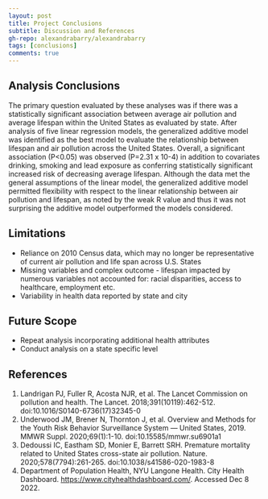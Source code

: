 ```yaml
---
layout: post
title: Project Conclusions
subtitle: Discussion and References
gh-repo: alexandrabarry/alexandrabarry
tags: [conclusions]
comments: true
---
```


## Analysis Conclusions

The primary question evaluated by these analyses was if there was a statistically significant association between average air pollution and average lifespan within the United States as evaluated by state.  After analysis of five linear regression models, the generalized additive model was identified as the best model to evaluate the relationship between lifespan and air pollution across the United States. Overall, a significant association (P<0.05) was observed (P=2.31 x 10-4) in addition to covariates drinking, smoking and lead exposure as conferring statistically significant increased risk of decreasing average lifespan. Although the data met the general assumptions of the linear model, the generalized additive model permitted flexibility with respect to the linear relationship between air pollution and lifespan, as noted by the weak R value and thus it was not surprising the additive model outperformed the models considered.

## Limitations
* Reliance on 2010 Census data, which may no longer be representative of current air pollution and life span across U.S. States
* Missing variables and complex outcome - lifespan impacted by numerous variables not accounted for: racial disparities, access to healthcare, employment etc. 
* Variability in health data reported by state and city

## Future Scope
* Repeat analysis incorporating additional health attributes
* Conduct analysis on a state specific level

## References
1.	Landrigan PJ, Fuller R, Acosta NJR, et al. The Lancet Commission on pollution and health. The Lancet. 2018;391(10119):462-512. doi:10.1016/S0140-6736(17)32345-0
2.	Underwood JM, Brener N, Thornton J, et al. Overview and Methods for the Youth Risk Behavior Surveillance System — United States, 2019. MMWR Suppl. 2020;69(1):1-10. doi:10.15585/mmwr.su6901a1
3.	Dedoussi IC, Eastham SD, Monier E, Barrett SRH. Premature mortality related to United States cross-state air pollution. Nature. 2020;578(7794):261-265. doi:10.1038/s41586-020-1983-8
4.	Department of Population Health, NYU Langone Health. City Health Dashboard. https://www.cityhealthdashboard.com/. Accessed Dec 8 2022.

